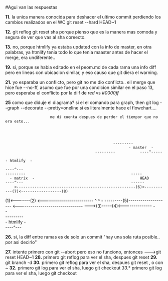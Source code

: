 
#Agui van las respuestas

**11.**  la unica manera conocida para deshacer el ultimo commit perdiendo los cambios realizados en el WC
		git reset --hard HEAD~1

**12.**  git reflog  	git reset sha
		porque pienso que es la manera mas comoda y segura de ver que vas al sha coreecto.

**13.**  no, porque htmlify ya estaba updated con la info de master, en otra palabras, ya htmlify tenia todo lo que tenia maaster antes de hacer el merge, era undiferente..

**19.**  si, porque se habia editado en el peom.md de cada rama una info diff pero en lineas con ubicacion similar, y eso causo que git diera el warning.

**21.** yo esparaba un conflicto, pero git no me dio conflicto.. ell merge que hice fue --no-ff, asumo que fue por una condicion similar en el paso 13, pero esperaba el conflicto por la diif de *red* vs *#0000ff*

**25**  como que diduje el diagrama? si el el comando para graph, then git log --graph --decorate --pretty=oneline
  si es literalmente hace el flowchart....

						me di cuenta despues de perder el tiempor que no era esto...




													---------                               
     												       - master  -
       										---------    		----^-----
                                                                     	         - htmlify  -									
                                                                    		 ----^---							 
	---------												-----
      -	matrix	-												HEAD
	----^---												------			
		<-----------------------------------------------------(6)<-----------(7)<------------------(8)
(1)<-------(2) <-------------------------				^				    ^
	    -                            ---------(5)--------------------   <--------------------------------
	    --->(3)-----(4)<--------------	-                         
	 				         -                        
          			   		---------                              
     	        			 	 - htmlify  -              
     	  				        ----^---                  
         
**26.** si, la diff entre ramas es de solo un commit "hay una sola ruta posible.. por asi decirlo"

**27.** intente primero con git --abort pero eso no funciono, entonces --->git reset HEAD~1
**28.** primero git reflog para ver el sha, despues git reset <sha>
**29.** git branch -d
**30.** primero git reflog para ver el sha, despues git reset <sha>, o con ~
**32.** primero git log para ver el sha, luego git checkout <sha>
*33.** primero git log para ver el sha, luego git checkout <sha>
